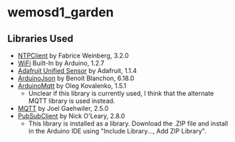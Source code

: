# wemosd1_garden

## Libraries Used

* [NTPClient](https://github.com/arduino-libraries/NTPClient) by Fabrice Weinberg, 3.2.0
* [WiFi](https://www.arduino.cc/en/Reference/WiFi) Built-In by Arduino, 1.2.7
* [Adafruit Unified Sensor](https://github.com/adafruit/Adafruit_Sensor) by Adafruit, 1.1.4
* [ArduinoJson](https://arduinojson.org/?utm_source=meta&utm_medium=library.properties) by Benoit Blanchon, 6.18.0
* [ArduinoMqtt](https://github.com/monstrenyatko/ArduinoMqtt) by Oleg Kovalenko, 1.5.1
  * Unclear if this library is currently used, I think that the alternate MQTT library is used instead.
* [MQTT](https://github.com/256dpi/arduino-mqtt) by Joel Gaehwiler, 2.5.0
* [PubSubClient](https://pubsubclient.knolleary.net/) by Nick O'Leary, 2.8.0
  * This library is installed as a library. Download the .ZIP file and install in the Arduino IDE using "Include Library..., Add ZIP Library".
